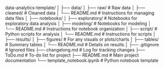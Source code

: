 data-analytics-template/
│
├── data/
│   ├── raw/               # Raw data 
│   ├── cleaned/           # Cleaned data
│   └── README.md          # Instructions for managing data files
│
├── notebooks/
│   ├── exploratory/       # Notebooks for exploratory data analysis
│   ├── modeling/          # Notebooks for modeling
│   └── README.md          # Instructions for notebook organization
│
├── script/                # Python scripts for analysis
│   └── README.md          # Instructions for scripts
│
├── results/
│   ├── figures/           # For any visuals or plots/charts
│   ├── tables/            # Summary tables
│   └── README.md          # Details on results
│
├── .gitignore             # Ignored files
├── changelong.md          # Log for tracking changes
├── ToDo.md                # To-do list for  project
├── README.md              # Main project documentation
└── template_notebook.ipynb # Python notebook template
